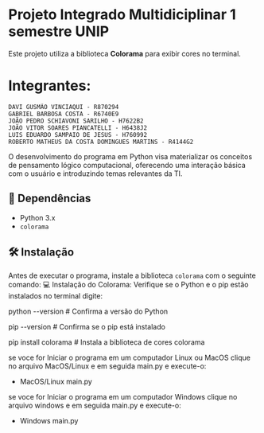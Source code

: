 # Projeto Integrado Multidiciplinar 1 semestre UNIP

Este projeto utiliza a biblioteca **Colorama** para exibir cores no terminal.

# Integrantes:
    DAVI GUSMÃO VINCIAQUI - R870294
    GABRIEL BARBOSA COSTA - R6740E9
    JOÃO PEDRO SCHIAVONI SARILHO - H7622B2
    JOÃO VITOR SOARES PIANCATELLI - H6438J2
    LUIS EDUARDO SAMPAIO DE JESUS - H760992
    ROBERTO MATHEUS DA COSTA DOMINGUES MARTINS - R4144G2


O desenvolvimento do programa em Python visa materializar os conceitos de pensamento lógico computacional, oferecendo uma interação básica com o usuário e introduzindo temas relevantes da TI.


## 📌 Dependências
- Python 3.x
- `colorama`

## 🛠 Instalação
Antes de executar o programa, instale a biblioteca `colorama` com o seguinte comando:
💻 Instalação do Colorama:
Verifique se o Python e o pip estão instalados no terminal digite:

python --version  # Confirma a versão do Python

pip --version  # Confirma se o pip está instalado

pip install colorama # Instala a biblioteca de cores colorama

se voce for Iniciar o programa em um computador Linux ou MacOS clique no arquivo MacOS/Linux e em seguida main.py e execute-o:
- MacOS/Linux
    main.py

se voce for Iniciar o programa em um computador Windows clique no arquivo windows e em seguida main.py e execute-o:
- Windows
    main.py
